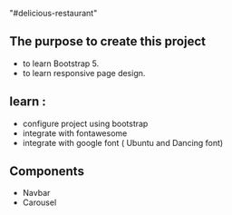 "#delicious-restaurant" 

## The purpose to create this project 
- to learn Bootstrap 5.
- to learn responsive page design.

## learn :
- configure project using bootstrap
- integrate with fontawesome
- integrate with google font ( Ubuntu and Dancing font)

## Components
- Navbar
- Carousel